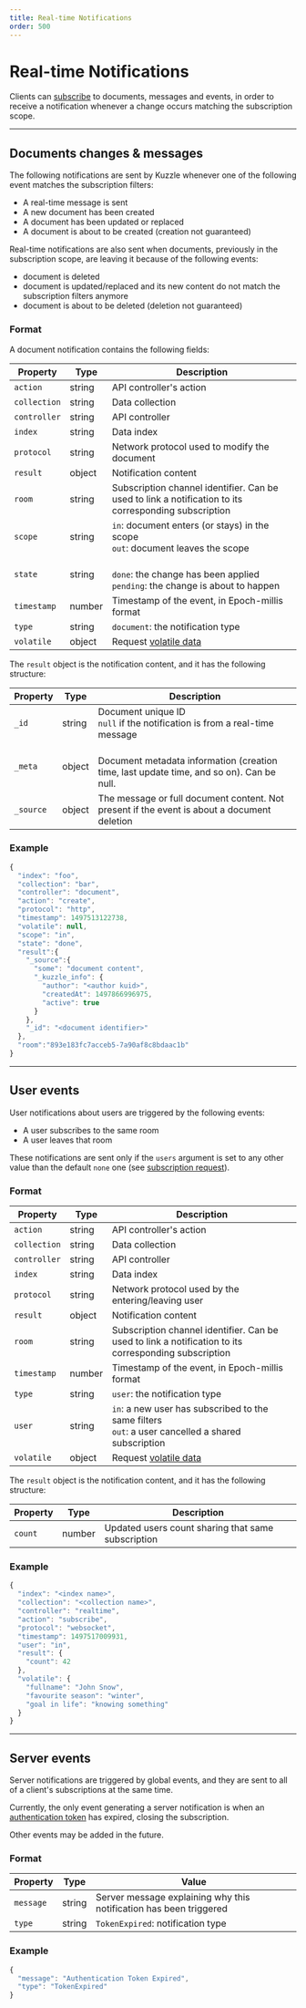 ```yaml
---
title: Real-time Notifications
order: 500
---
```


# Real-time Notifications

Clients can [subscribe](/core/1/api/api-reference/controller-realtime/subscribe/) to documents, messages and events, in order to receive a notification whenever a change occurs matching the subscription scope.

---

## Documents changes & messages

The following notifications are sent by Kuzzle whenever one of the following event matches the subscription filters:

- A real-time message is sent
- A new document has been created
- A document has been updated or replaced
- <DeprecatedBadge version="1.5.0" /> A document is about to be created (creation not guaranteed)

Real-time notifications are also sent when documents, previously in the subscription scope, are leaving it because of the following events:

- document is deleted
- document is updated/replaced and its new content do not match the subscription filters anymore
- <DeprecatedBadge version="1.5.0" /> document is about to be deleted (deletion not guaranteed)

### Format

A document notification contains the following fields:

| Property     | Type   | Description                                                                                                              |
| ------------ | ------ | ------------------------------------------------------------------------------------------------------------------------ |
| `action`     | string | API controller's action                                                                                                  |
| `collection` | string | Data collection                                                                                                          |
| `controller` | string | API controller                                                                                                           |
| `index`      | string | Data index                                                                                                               |
| `protocol`   | string | Network protocol used to modify the document                                                                             |
| `result`     | object | Notification content                                                                                                     |
| `room`       | string | Subscription channel identifier. Can be used to link a notification to its corresponding subscription                    |
| `scope`      | string | `in`: document enters (or stays) in the scope<br/>`out`: document leaves the scope                                       |
| `state`      | string | <DeprecatedBadge version="1.5.0" /><br/>`done`: the change has been applied<br/>`pending`: the change is about to happen | `pending`, `done` |
| `timestamp`  | number | Timestamp of the event, in Epoch-millis format                                                                           |
| `type`       | string | `document`: the notification type                                                                                        |
| `volatile`   | object | Request [volatile data](/core/1/api/essentials/volatile-data/)                                                           |

The `result` object is the notification content, and it has the following structure:

| Property  | Type   | Description                                                                                                                      |
| --------- | ------ | -------------------------------------------------------------------------------------------------------------------------------- |
| `_id`     | string | Document unique ID<br/>`null` if the notification is from a real-time message                                                    |
| `_meta`   | object | <DeprecatedBadge version="1.3.0" /><br/>Document metadata information (creation time, last update time, and so on). Can be null. |
| `_source` | object | The message or full document content. Not present if the event is about a document deletion                                      |

### Example

```js
{
  "index": "foo",
  "collection": "bar",
  "controller": "document",
  "action": "create",
  "protocol": "http",
  "timestamp": 1497513122738,
  "volatile": null,
  "scope": "in",
  "state": "done",
  "result":{
    "_source":{
      "some": "document content",
      "_kuzzle_info": {
        "author": "<author kuid>",
        "createdAt": 1497866996975,
        "active": true
      }
    },
    "_id": "<document identifier>"
  },
  "room":"893e183fc7acceb5-7a90af8c8bdaac1b"
}
```

---

## User events

User notifications about users are triggered by the following events:

- A user subscribes to the same room
- A user leaves that room

These notifications are sent only if the `users` argument is set to any other value than the default `none` one (see [subscription request](/core/1/api/api-reference/controller-realtime/subscribe/)).

### Format

| Property     | Type   | Description                                                                                           |
| ------------ | ------ | ----------------------------------------------------------------------------------------------------- |
| `action`     | string | API controller's action                                                                               |
| `collection` | string | Data collection                                                                                       |
| `controller` | string | API controller                                                                                        |
| `index`      | string | Data index                                                                                            |
| `protocol`   | string | Network protocol used by the entering/leaving user                                                    |
| `result`     | object | Notification content                                                                                  |
| `room`       | string | Subscription channel identifier. Can be used to link a notification to its corresponding subscription |
| `timestamp`  | number | Timestamp of the event, in Epoch-millis format                                                        |
| `type`       | string | `user`: the notification type                                                                         |
| `user`       | string | `in`: a new user has subscribed to the same filters<br/>`out`: a user cancelled a shared subscription |
| `volatile`   | object | Request [volatile data](/core/1/api/essentials/volatile-data/)                                        |

The `result` object is the notification content, and it has the following structure:

| Property | Type   | Description                                        |
| -------- | ------ | -------------------------------------------------- |
| `count`  | number | Updated users count sharing that same subscription |

### Example

```js
{
  "index": "<index name>",
  "collection": "<collection name>",
  "controller": "realtime",
  "action": "subscribe",
  "protocol": "websocket",
  "timestamp": 1497517009931,
  "user": "in",
  "result": {
    "count": 42
  },
  "volatile": {
    "fullname": "John Snow",
    "favourite season": "winter",
    "goal in life": "knowing something"
  }
}
```

---

## Server events

Server notifications are triggered by global events, and they are sent to all of a client's subscriptions at the same time.

Currently, the only event generating a server notification is when an [authentication token](/core/1/guide/guides/essentials/user-authentication/) has expired, closing the subscription.

Other events may be added in the future.

### Format

| Property  | Type   | Value                                                              |
| --------- | ------ | ------------------------------------------------------------------ |
| `message` | string | Server message explaining why this notification has been triggered |
| `type`    | string | `TokenExpired`: notification type                                  |

### Example

```js
{
  "message": "Authentication Token Expired",
  "type": "TokenExpired"
}
```
